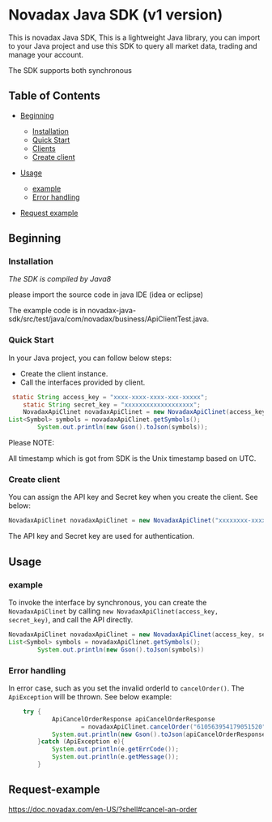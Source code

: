 # Novadax Java SDK (v1 version)

This is novadax Java SDK, This is a lightweight Java library, you can import to your Java project and use this SDK to query all market data, trading and manage your account.

The SDK supports both synchronous 


## Table of Contents

- [Beginning](#Beginning)
  - [Installation](#Installation)
  - [Quick Start](#Quick-Start)
  - [Clients](#Clients)
  - [Create client](#create-client)
- [Usage](#Usage)
  - [example](#example)
  - [Error handling](error-handling)

- [Request example](#Request-example)


  

## Beginning

### Installation

*The SDK is compiled by Java8*

please import the source code in java IDE (idea or eclipse)

The example code is in novadax-java-sdk/src/test/java/com/novadax/business/ApiClientTest.java.

### Quick Start

In your Java project, you can follow below steps:

* Create the client instance.
* Call the interfaces provided by client.

```java
 static String access_key = "xxxx-xxxx-xxxx-xxx-xxxxx";
    static String secret_key = "xxxxxxxxxxxxxxxxxxx";
    NovadaxApiClinet novadaxApiClinet = new NovadaxApiClinet(access_key, secret_key);
List<Symbol> symbols = novadaxApiClinet.getSymbols();
        System.out.println(new Gson().toJson(symbols));
```

Please NOTE:

All timestamp which is got from SDK is the Unix timestamp based on UTC.


### Create client

You can assign the API key and Secret key when you create the client. See below:

```java
NovadaxApiClinet novadaxApiClinet = new NovadaxApiClinet("xxxxxxxx-xxxxxxxx-xxxxxxxx-xxxxx", "xxxxxxxx-xxxxxxxx-xxxxxxxx-xxxxx");
```


The API key and Secret key are used for authentication.


## Usage
### example

To invoke the interface by synchronous, you can create the ```NovadaxApiClinet``` by calling ```new NovadaxApiClinet(access_key, secret_key)```, and call the API directly.

```java
NovadaxApiClinet novadaxApiClinet = new NovadaxApiClinet(access_key, secret_key);
List<Symbol> symbols = novadaxApiClinet.getSymbols();
        System.out.println(new Gson().toJson(symbols))
```



### Error handling


In error case, such as you set the invalid orderId to ```cancelOrder()```. The ```ApiException``` will be thrown. See below example:

```java
    try {
            ApiCancelOrderResponse apiCancelOrderResponse
                    = novadaxApiClinet.cancelOrder("610563954179051520");
            System.out.println(new Gson().toJson(apiCancelOrderResponse));
        }catch (ApiException e){
            System.out.println(e.getErrCode());
            System.out.println(e.getMessage());
        }
```

## Request-example

https://doc.novadax.com/en-US/?shell#cancel-an-order


